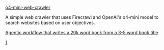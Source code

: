 [o4-mini-web-crawler](https://github.com/mendableai/firecrawl/tree/main/examples/o4-mini-web-crawler)

A simple web crawler that uses Firecrawl and OpenAI's o4-mini model to search websites based on user objectives.

[ Agentic workflow that writes a 20k word book from a 3-5 word book title](https://lightning.ai/akshay-ddods/studios/build-a-multi-agent-book-writer?utm_campaign=akshay&utm_medium=twitter)

[1](https://x.com/akshay_pachaar/status/1922994314218516484)

